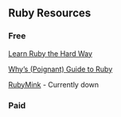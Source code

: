 ## Ruby Resources

### Free
[Learn Ruby the Hard Way](https://learnrubythehardway.org/book/)

[Why’s (Poignant) Guide to Ruby](http://poignant.guide/book/)

[RubyMink](http://rubymonk.com/) - Currently down


### Paid
